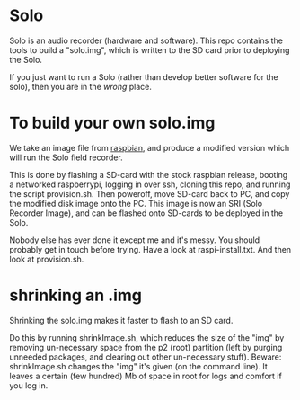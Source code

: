 Solo
====

Solo is an audio recorder (hardware and software). This repo contains the tools to build a "solo.img", which is written to the SD card prior to deploying the Solo.

If you just want to run a Solo (rather than develop better software for the solo), then you are in the _wrong_ place.

# To build your own solo.img

We take an image file from [raspbian](www.raspberrypi.org/downloads), and produce a modified version which will run the Solo field recorder. 

This is done by flashing a SD-card with the stock raspbian release, booting a networked raspberrypi, logging in over ssh, cloning this repo, and running the script provision.sh.  Then poweroff, move SD-card back to PC, and copy the modified disk image onto the PC.  This image is now an SRI (Solo Recorder Image), and can be flashed onto SD-cards to be deployed in the Solo.

Nobody else has ever done it except me and it's messy.  You should probably get in touch before trying.  Have a look at raspi-install.txt.  And then look at provision.sh.  

# shrinking an .img
Shrinking the solo.img makes it faster to flash to an SD card.

Do this by running shrinkImage.sh, which reduces the size of the "img" by removing un-necessary space from the p2 (root) partition (left by purging unneeded packages, and clearing out other un-necessary stuff).  Beware: shrinkImage.sh changes the "img" it's given (on the command line).  It leaves a certain (few hundred) Mb of space in root for logs and comfort if you log in.


